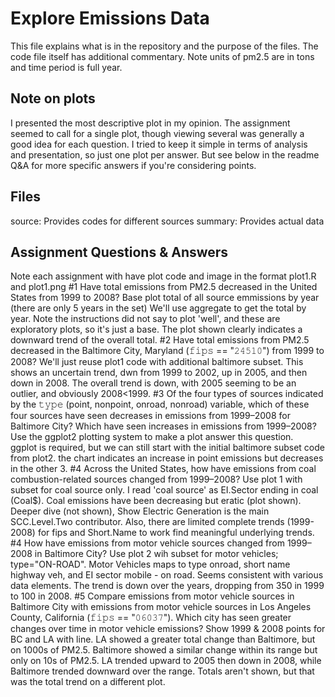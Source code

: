 # Explore Emissions Data
This file explains what is in the repository and the purpose of the files.
The code file itself has additional commentary.
Note units of pm2.5 are in tons and time period is full year.

## Note on plots
I presented the most descriptive plot in my opinion. The assignment seemed to call
for a single plot, though viewing several was generally a good idea for each question.
I tried to keep it simple in terms of analysis and presentation, so just one plot per answer.
But see below in the readme Q&A for more specific answers if you're considering points.

## Files
source: Provides codes for different sources
summary: Provides actual data

## Assignment Questions & Answers
Note each assignment with have plot code and image in the format plot1.R and plot1.png
#1 Have total emissions from PM2.5 decreased in the United States from 1999 to 2008?
Base plot total of all source emmissions by year (there are only 5 years in the set)
We'll use aggregate to get the total by year.
Note the instructions did not say to plot 'well', and these are exploratory plots, so it's just a base.
The plot shown clearly indicates a downward trend of the overall total.
#2 Have total emissions from PM2.5 decreased in the Baltimore City, Maryland (𝚏𝚒𝚙𝚜 == "𝟸𝟺𝟻𝟷𝟶") from 1999 to 2008? 
We'll just reuse plot1 code with additional baltimore subset.
This shows an uncertain trend, dwn from 1999 to 2002, up in 2005, and then down in 2008.
The overall trend is down, with 2005 seeming to be an outlier, and obviously 2008<1999.
#3 Of the four types of sources indicated by the 𝚝𝚢𝚙𝚎 (point, nonpoint, onroad, nonroad) variable, which of these four sources have seen decreases in emissions from 1999–2008 for Baltimore City? Which have seen increases in emissions from 1999–2008? Use the ggplot2 plotting system to make a plot answer this question.<br />
ggplot is required, but we can still start with the initial baltimore subset code from plot2.
the chart indicates an increase in point emissions but decreases in the other 3.
#4 Across the United States, how have emissions from coal combustion-related sources changed from 1999–2008? Use plot 1 with subset for coal source only.
I read 'coal source' as EI.Sector ending in coal (Coal$).
Coal emissions have been decreasing but eratic (plot shown).
Deeper dive (not shown), Show Electric Generation is the main SCC.Level.Two contributor.
Also, there are limited complete trends (1999-2008) for fips and Short.Name to work find 
meaningful underlying trends.
#4 How have emissions from motor vehicle sources changed from 1999–2008 in Baltimore City?
Use plot 2 wih subset for motor vehicles; type="ON-ROAD".
Motor Vehicles maps to type onroad, short name highway veh, and EI sector mobile - on road. Seems consistent with various data elements.
The trend is down over the years, dropping from 350 in 1999 to 100 in 2008.
#5 Compare emissions from motor vehicle sources in Baltimore City with emissions from motor vehicle sources in Los Angeles County, California (𝚏𝚒𝚙𝚜 == "𝟶𝟼𝟶𝟹𝟽"). Which city has seen greater changes over time in motor vehicle emissions? Show 1999 & 2008 points for BC and LA with line.
LA showed a greater total change than Baltimore, but on 1000s of PM2.5.
Baltimore showed a similar change within its range but only on 10s of PM2.5.
LA trended upward to 2005 then down in 2008, while Baltimore trended downward over the range.
Totals aren't shown, but that was the total trend on a different plot.
